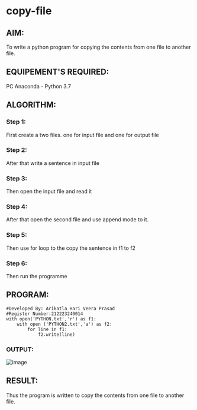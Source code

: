 # copy-file
## AIM:
To write a python program for copying the contents from one file to another file.
## EQUIPEMENT'S REQUIRED: 
PC
Anaconda - Python 3.7
## ALGORITHM: 
### Step 1:
First create a two files. one for input file and one for output file
### Step 2: 
After that write a sentence in input file
### Step 3: 
Then open the input file and read it
### Step 4:  
After that open the second file and use append mode to it. 
### Step 5: 
Then use for loop to the copy the sentence in f1 to f2
### Step 6: 
Then run the programme 
## PROGRAM:
```
#Developed By: Arikatla Hari Veera Prasad
#Register Number:212223240014
with open('PYTHON.txt','r') as f1:
    with open ('PYTHON2.txt','a') as f2:
        for line in f1:
            f2.write(line)
```
### OUTPUT:
![image](https://github.com/Hariveeraprasad-2006/copy-file/assets/145049988/4b635fdd-7b90-4581-9d96-dde34329b491)
## RESULT:
Thus the program is written to copy the contents from one file to another file.
